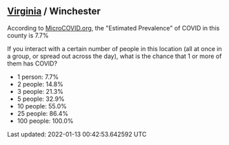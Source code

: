 
## [Virginia](/united-states/virginia) / Winchester

According to [MicroCOVID.org](http://microcovid.org),
the "Estimated Prevalence" of COVID in this county is 7.7%

If you interact with a certain number of people in this location
(all at once in a group, or spread out across the day), what is the chance that
1 or more of them has COVID?

- 1 person: 7.7%
- 2 people: 14.8%
- 3 people: 21.3%
- 5 people: 32.9%
- 10 people: 55.0%
- 25 people: 86.4%
- 100 people: 100.0%

Last updated: 2022-01-13 00:42:53.642592 UTC
